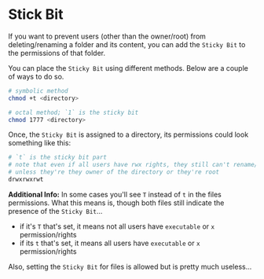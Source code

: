 # Stick Bit

If you want to prevent users (other than the owner/root)  from deleting/renaming a folder and its content, you can add the `Sticky Bit` to the permissions of that folder.

You can place the `Sticky Bit` using different methods. Below are a couple of ways to do so.
```sh
# symbolic method
chmod +t <directory>

# octal method; `1` is the sticky bit
chmod 1777 <directory>
```

Once, the `Sticky Bit` is assigned to a directory, its permissions could look something like this:
```sh
# `t` is the sticky bit part
# note that even if all users have rwx rights, they still can't rename/delete files 
# unless they're they owner of the directory or they're root
drwxrwxrwt
```

**Additional Info:**
In some cases you'll see `T` instead of `t` in the files permissions. What this means is, though both files still indicate the presence of the  `Sticky Bit`...

* if it's `T` that's set, it means not all users have `executable` or `x` permission/rights
* if its `t` that's set, it means all users have `executable` or `x` permission/rights

Also, setting the `Sticky Bit` for files is allowed but is pretty much useless...

